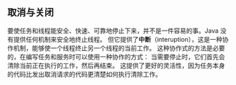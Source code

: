 ## 取消与关闭 ##

要使任务和线程能安全、快速、可靠地停止下来，并不是一件容易的事。Java 没有提供任何机制来安全地终止线程。
但它提供了**中断**（interuption），这是一种协作机制，能够使一个线程终止另一个线程的当前工作。
这种协作式的方法是必要的，在编写任务和服务时可以使用一种协作的方式：
当需要停止时，它们首先会清除当前正在执行的工作，然后再结束。
这提供了更好的灵活性，因为任务本身的代码比发出取消请求的代码更清楚如何执行清除工作。